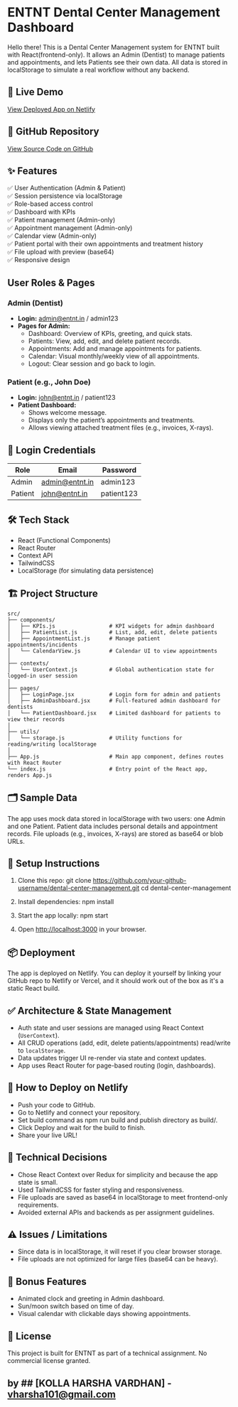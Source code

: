 # ENTNT Dental Center Management Dashboard

Hello there! This is a Dental Center Management system for ENTNT built with React(frontend-only). It allows an Admin (Dentist) to manage patients and appointments, and lets Patients see their own data. All data is stored in localStorage to simulate a real workflow without any backend.

## 🔗 Live Demo

[View Deployed App on Netlify](https://entnt-dental-portal.netlify.app/)

## 📂 GitHub Repository

[View Source Code on GitHub](https://github.com/Harsha0987/ENTNT-dental-center-management--vharsha101-gmail.com-.git)

## ✨ Features

✅ User Authentication (Admin & Patient)  
✅ Session persistence via localStorage  
✅ Role-based access control  
✅ Dashboard with KPIs  
✅ Patient management (Admin-only)  
✅ Appointment management (Admin-only)  
✅ Calendar view (Admin-only)  
✅ Patient portal with their own appointments and treatment history  
✅ File upload with preview (base64)  
✅ Responsive design

##  User Roles & Pages

### Admin (Dentist)
- **Login:** admin@entnt.in / admin123  
- **Pages for Admin:**
  - Dashboard: Overview of KPIs, greeting, and quick stats.
  - Patients: View, add, edit, and delete patient records.
  - Appointments: Add and manage appointments for patients.
  - Calendar: Visual monthly/weekly view of all appointments.
  - Logout: Clear session and go back to login.

### Patient (e.g., John Doe)
- **Login:** john@entnt.in / patient123  
- **Patient Dashboard:**
  - Shows welcome message.
  - Displays only the patient’s appointments and treatments.
  - Allows viewing attached treatment files (e.g., invoices, X-rays).

## 🔑 Login Credentials

| Role    | Email             | Password   |
|---------|-------------------|------------|
| Admin   | admin@entnt.in    | admin123   |
| Patient | john@entnt.in     | patient123 |

## 🛠️ Tech Stack

- React (Functional Components)
- React Router
- Context API
- TailwindCSS
- LocalStorage (for simulating data persistence)

## 🏗️ Project Structure

```plaintext
src/
├── components/
│   ├── KPIs.js                 # KPI widgets for admin dashboard
│   ├── PatientList.js          # List, add, edit, delete patients
│   ├── AppointmentList.js      # Manage patient appointments/incidents
│   └── CalendarView.js         # Calendar UI to view appointments
│
├── contexts/
│   └── UserContext.js          # Global authentication state for logged-in user session
│
├── pages/
│   ├── LoginPage.jsx           # Login form for admin and patients
│   ├── AdminDashboard.jsx      # Full-featured admin dashboard for dentists
│   └── PatientDashboard.jsx    # Limited dashboard for patients to view their records
│
├── utils/
│   └── storage.js              # Utility functions for reading/writing localStorage
│
├── App.js                      # Main app component, defines routes with React Router
└── index.js                    # Entry point of the React app, renders App.js
```





## 🗂️ Sample Data

The app uses mock data stored in localStorage with two users: one Admin and one Patient. Patient data includes personal details and appointment records. File uploads (e.g., invoices, X-rays) are stored as base64 or blob URLs.

## 🚀 Setup Instructions

1. Clone this repo:
git clone https://github.com/your-github-username/dental-center-management.git
cd dental-center-management


2. Install dependencies:
npm install


3. Start the app locally:
npm start


4. Open [http://localhost:3000](http://localhost:3000) in your browser.

## 📦 Deployment

The app is deployed on Netlify. You can deploy it yourself by linking your GitHub repo to Netlify or Vercel, and it should work out of the box as it's a static React build.

## ✅ Architecture & State Management

- Auth state and user sessions are managed using React Context (`UserContext`).
- All CRUD operations (add, edit, delete patients/appointments) read/write to `localStorage`.
- Data updates trigger UI re-render via state and context updates.
- App uses React Router for page-based routing (login, dashboards).

## 🚚 How to Deploy on Netlify

- Push your code to GitHub.
- Go to Netlify and connect your repository.
- Set build command as npm run build and publish directory as build/.
- Click Deploy and wait for the build to finish.
- Share your live URL!

## 📝 Technical Decisions

- Chose React Context over Redux for simplicity and because the app state is small.
- Used TailwindCSS for faster styling and responsiveness.
- File uploads are saved as base64 in localStorage to meet frontend-only requirements.
- Avoided external APIs and backends as per assignment guidelines.

## ⚠️ Issues / Limitations

- Since data is in localStorage, it will reset if you clear browser storage.
- File uploads are not optimized for large files (base64 can be heavy).

## 🎉 Bonus Features

- Animated clock and greeting in Admin dashboard.
- Sun/moon switch based on time of day.
- Visual calendar with clickable days showing appointments.

## 📄 License
This project is built for ENTNT as part of a technical assignment. No commercial license granted.

## by ## [KOLLA HARSHA VARDHAN] - vharsha101@gmail.com
